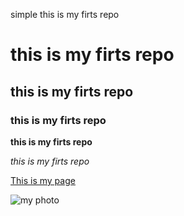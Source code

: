 simple this is my firts repo

# this is my firts repo
## this is my firts repo
### this is my firts repo

**this is my firts repo**

_this is my firts repo_

[This is my page](https://www.linkedin.com/in/mohamedbaligh/)

![my photo](https://media.licdn.com/dms/image/C5603AQGTlzqhVrgquA/profile-displayphoto-shrink_200_200/0?e=1575504000&v=beta&t=CT0YelUqqQfuo71OvMgjxlFFSqmsgtw7RbxU9hULc-g)

